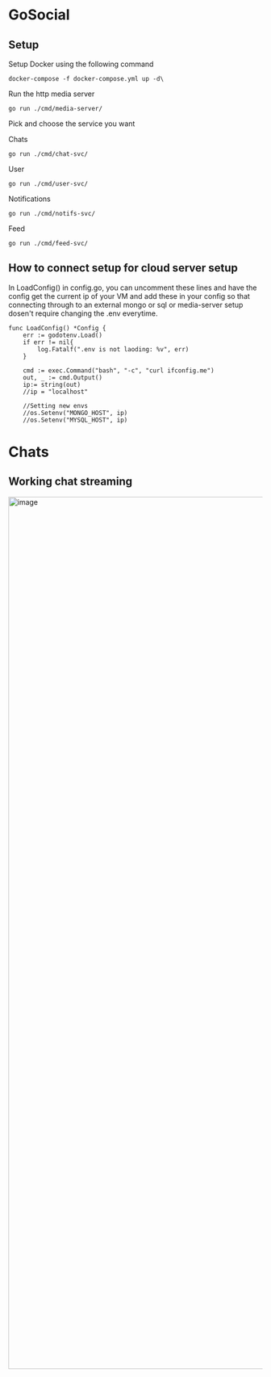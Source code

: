 # GoSocial

## Setup
Setup Docker using the following command

```
docker-compose -f docker-compose.yml up -d\
````

Run the http media server

```
go run ./cmd/media-server/
```

Pick and choose the service you want

Chats
```
go run ./cmd/chat-svc/
```

User
```
go run ./cmd/user-svc/
```

Notifications
```
go run ./cmd/notifs-svc/
```

Feed
```
go run ./cmd/feed-svc/
```

## How to connect setup for cloud server setup

In LoadConfig() in config.go, you can uncomment these lines and have the config get the current ip of your VM and add these in your config so that connecting through to an external mongo or sql or media-server setup dosen't require changing the .env everytime.

```
func LoadConfig() *Config {
	err := godotenv.Load()
	if err != nil{
		log.Fatalf(".env is not laoding: %v", err)
	}

	cmd := exec.Command("bash", "-c", "curl ifconfig.me")
	out, _ := cmd.Output()
	ip:= string(out)
	//ip = "localhost"

	//Setting new envs
	//os.Setenv("MONGO_HOST", ip)
	//os.Setenv("MYSQL_HOST", ip)
```

# Chats
## Working chat streaming
<img width="3072" height="1728" alt="image" src="https://github.com/user-attachments/assets/7cfa18cb-6204-4056-8214-0c4c306d4793" />

